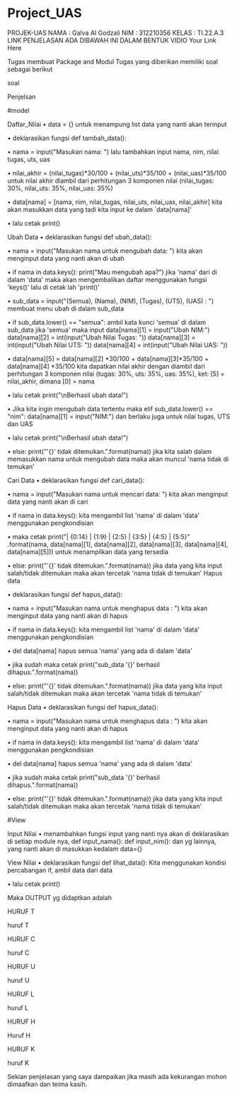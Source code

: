 # Project_UAS
PROJEK-UAS
NAMA : Galva Al Godzali
NIM : 312210356
KELAS : TI.22.A.3
LINK PENJELASAN ADA DIBAWAH INI DALAM BENTUK VIDIO
Your Link Here

Tugas membuat Package and Modul
Tugas yang diberikan memiliki soal sebagai berikut

soal

Penjelsan

#model

Daftar_Nilai
• data = {} untuk menampung list data yang nanti akan terinput

• deklarasikan fungsi def tambah_data():

• nama = input("Masukan nama: ") lalu tambahkan input nama, nim, nilai tugas, uts, uas

• nilai_akhir = (nilai_tugas)*30/100 + (nilai_uts)*35/100 + (nilai_uas)*35/100 untuk nilai akhir diambil dari perhitungan 3 komponen nilai (nilai_tugas: 30%, nilai_uts: 35%, nilai_uas: 35%)

• data[nama] = [nama, nim, nilai_tugas, nilai_uts, nilai_uas, nilai_akhir] kita akan masukkan data yang tadi kita input ke dalam `data[nama]'

• lalu cetak print()

Ubah Data
• deklarasikan fungsi def ubah_data():

• nama = input("Masukan nama untuk mengubah data: ") kita akan menginput data yang nanti akan di ubah

• if nama in data.keys(): print("Mau mengubah apa?") jika 'nama' dari di dalam 'data' maka akan mengembalikan daftar menggunakan fungsi 'keys()' lalu di cetak lah 'print()'

• sub_data = input("(Semua), (Nama), (NIM), (Tugas), (UTS), (UAS) : ") membuat menu ubah di dalam sub_data

• if sub_data.lower() == "semua": ambil kata kunci 'semua' di dalam sub_data jika 'semua' maka input data[nama][1] = input("Ubah NIM:") data[nama][2] = int(input("Ubah Nilai Tugas: ")) data[nama][3] = int(input("Ubah Nilai UTS: ")) data[nama][4] = int(input("Ubah Nilai UAS: "))

• data[nama][5] = data[nama][2] *30/100 + data[nama][3]*35/100 + data[nama][4] *35/100 kita dapatkan nilai akhir dengan diambil dari perhitungan 3 komponen nilai (tugas: 30%, uts: 35%, uas: 35%), ket: [5] = nilai_akhir, dimana [0] = nama

• lalu cetak print("\nBerhasil ubah data!")

• Jika kita ingin mengubah data tertentu maka elif sub_data.lower() == "nim": data[nama][1] = input("NIM:") dan berlaku juga untuk nilai tugas, UTS dan UAS

• lalu cetak print("\nBerhasil ubah data!")

• else: print("'{}' tidak ditemukan.".format(nama)) jika kita salah dalam memasukkan nama untuk mengubah data maka akan muncul 'nama tidak di temukan'

Cari Data
• deklarasikan fungsi def cari_data():

• nama = input("Masukan nama untuk mencari data: ") kita akan menginput data yang nanti akan di cari

• if nama in data.keys(): kita mengambil list 'nama' di dalam 'data' menggunakan pengkondisian

• maka cetak print("| {0:14} | {1:9} | {2:5} | {3:5} | {4:5} | {5:5}" .format(nama, data[nama][1], data[nama][2], data[nama][3], data[nama][4], data[nama][5])) untuk menampilkan data yang tersedia

• else: print("'{}' tidak ditemukan.".format(nama)) jika data yang kita input salah/tidak ditemukan maka akan tercetak 'nama tidak di temukan' Hapus data

• deklarasikan fungsi def hapus_data():

• nama = input("Masukan nama untuk menghapus data : ") kita akan menginput data yang nanti akan di hapus

• if nama in data.keys(): kita mengambil list 'nama' di dalam 'data' menggunakan pengkondisian

• del data[nama] hapus semua 'nama' yang ada di dalam 'data'

• jika sudah maka cetak print("sub_data '{}' berhasil dihapus.".format(nama))

• else: print("'{}' tidak ditemukan.".format(nama)) jika data yang kita input salah/tidak ditemukan maka akan tercetak 'nama tidak di temukan'

Hapus Data
• deklarasikan fungsi def hapus_data():

• nama = input("Masukan nama untuk menghapus data : ") kita akan menginput data yang nanti akan di hapus

• if nama in data.keys(): kita mengambil list 'nama' di dalam 'data' menggunakan pengkondisian

• del data[nama] hapus semua 'nama' yang ada di dalam 'data'

• jika sudah maka cetak print("sub_data '{}' berhasil dihapus.".format(nama))

• else: print("'{}' tidak ditemukan.".format(nama)) jika data yang kita input salah/tidak ditemukan maka akan tercetak 'nama tidak di temukan'

#View

Input Nilai
• menambahkan fungsi input yang nanti nya akan di deklarasikan di setiap module nya, def input_nama(): def input_nim(): dan yg lainnya, yang nanti akan di masukkan kedalam data={}

View Nilai
• deklarasikan fungsi def lihat_data(): Kita menggunakan kondisi percabangan if, ambil data dari data

• lalu cetak print()

Maka OUTPUT yg didaptkan adalah

HURUF T

huruf T

HURUF C

huruf C

HURUF U

huruf U

HURUF L

huruf L

HURUF H

Huruf H

HURUF K

huruf K

Sekian penjelasan yang saya dampaikan jika masih ada kekurangan mohon dimaafkan dan teima kasih.